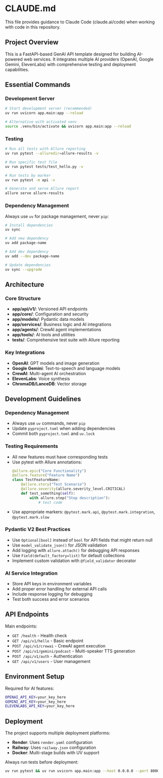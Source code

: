 # CLAUDE.md

This file provides guidance to Claude Code (claude.ai/code) when working with code in this repository.

## Project Overview

This is a FastAPI-based GenAI API template designed for building AI-powered web services. It integrates multiple AI providers (OpenAI, Google Gemini, ElevenLabs) with comprehensive testing and deployment capabilities.

## Essential Commands

### Development Server
```bash
# Start development server (recommended)
uv run uvicorn app.main:app --reload

# Alternative with activated venv
source .venv/bin/activate && uvicorn app.main:app --reload
```

### Testing
```bash
# Run all tests with Allure reporting
uv run pytest --alluredir=allure-results -v

# Run specific test file
uv run pytest tests/test_hello.py -v

# Run tests by marker
uv run pytest -m api -v

# Generate and serve Allure report
allure serve allure-results
```

### Dependency Management
Always use `uv` for package management, never `pip`:
```bash
# Install dependencies
uv sync

# Add new dependency
uv add package-name

# Add dev dependency
uv add --dev package-name

# Update dependencies
uv sync --upgrade
```

## Architecture

### Core Structure
- **app/api/v1/**: Versioned API endpoints
- **app/core/**: Configuration and security
- **app/models/**: Pydantic data models
- **app/services/**: Business logic and AI integrations
- **app/agents/**: CrewAI agent implementations
- **app/tools/**: AI tools and utilities
- **tests/**: Comprehensive test suite with Allure reporting

### Key Integrations
- **OpenAI**: GPT models and image generation
- **Google Gemini**: Text-to-speech and language models
- **CrewAI**: Multi-agent AI orchestration
- **ElevenLabs**: Voice synthesis
- **ChromaDB/LanceDB**: Vector storage

## Development Guidelines

### Dependency Management
- Always use `uv` commands, never `pip`
- Update `pyproject.toml` when adding dependencies
- Commit both `pyproject.toml` and `uv.lock`

### Testing Requirements
- All new features must have corresponding tests
- Use pytest with Allure annotations:
  ```python
  @allure.epic("Core Functionality")
  @allure.feature("Feature Name")
  class TestFeatureName:
      @allure.story("Test Scenario")
      @allure.severity(allure.severity_level.CRITICAL)
      def test_something(self):
          with allure.step("Step description"):
              # test code
  ```
- Use appropriate markers: `@pytest.mark.api`, `@pytest.mark.integration`, `@pytest.mark.slow`

### Pydantic V2 Best Practices
- Use `Optional[bool]` instead of `bool` for API fields that might return null
- Use `model_validate_json()` for JSON validation
- Add logging with `allure.attach()` for debugging API responses
- Use `Field(default_factory=list)` for default collections
- Implement custom validation with `@field_validator` decorator

### AI Service Integration
- Store API keys in environment variables
- Add proper error handling for external API calls
- Include response logging for debugging
- Test both success and error scenarios

## API Endpoints

Main endpoints:
- `GET /health` - Health check
- `GET /api/v1/hello` - Basic endpoint
- `POST /api/v1/crewai` - CrewAI agent execution
- `POST /api/v1/gemini/podcast` - Multi-speaker TTS generation
- `POST /api/v1/auth` - Authentication
- `GET /api/v1/users` - User management

## Environment Setup

Required for AI features:
```bash
OPENAI_API_KEY=your_key_here
GEMINI_API_KEY=your_key_here
ELEVENLABS_API_KEY=your_key_here
```

## Deployment

The project supports multiple deployment platforms:
- **Render**: Uses `render.yaml` configuration
- **Railway**: Uses `railway.json` configuration
- **Docker**: Multi-stage builds with UV support

Always run tests before deployment:
```bash
uv run pytest && uv run uvicorn app.main:app --host 0.0.0.0 --port 8000
```

